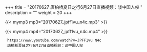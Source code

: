 +++
title = "20170627  唐柏桥夏日之行6月27日直播视频：谈中国人权 "
description = ""
weight = 20
+++

{{< mymp3 mp3="20170627_jpff1vu_n4c.mp3" >}}

{{< mymp4 mp4="20170627_jpff1vu_n4c.mp4" >}}

     https://www.youtube.com/watch?v=JPFF1vu N4c 
     唐柏桥夏日之行6月27日直播视频：谈中国人权 
     
